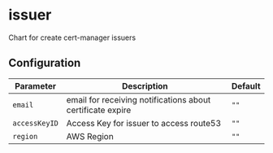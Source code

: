 # issuer
Chart for create cert-manager issuers

## Configuration
Parameter | Description | Default
--- | --- | ---
`email`| email for receiving notifications about certificate expire|`""`
`accessKeyID`|Access Key for issuer to access route53|`""`
`region`|AWS Region|`""`
